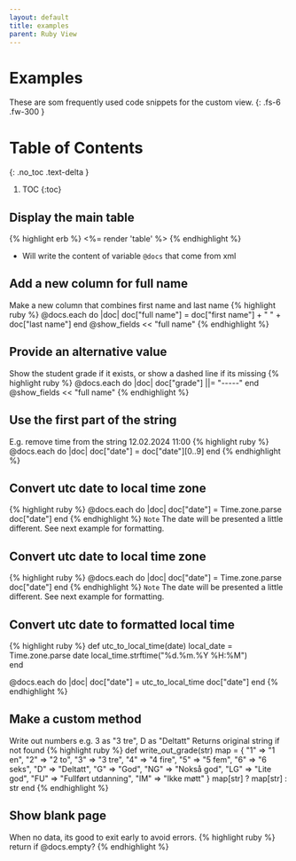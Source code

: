 ```yaml
---
layout: default
title: examples
parent: Ruby View
---
```


# Examples
These are som frequently used code snippets for the custom view.
{: .fs-6 .fw-300 }

# Table of Contents
{: .no_toc .text-delta }

1. TOC
{:toc}


## Display the main table
{% highlight erb %}
<%= render 'table' %>
{% endhighlight %}
- Will write the content of variable `@docs` that come from xml

## Add a new column for full name
Make a new column that combines first name and last name
{% highlight ruby %}
  @docs.each do |doc|
    doc["full name"] = doc["first name"] + " " + doc["last name"]
  end
  @show_fields << "full name"
{% endhighlight %}

## Provide an alternative value
Show the student grade if it exists, or show a dashed line if its missing
{% highlight ruby %}
  @docs.each do |doc|
    doc["grade"] ||= "-----"
  end
  @show_fields << "full name"
{% endhighlight %}

## Use the first part of the string
E.g. remove time from the string 12.02.2024 11:00
{% highlight ruby %}
  @docs.each do |doc|
    doc["date"] = doc["date"][0..9]
  end
{% endhighlight %}

## Convert utc date to local time zone
{% highlight ruby %}
  @docs.each do |doc|
    doc["date"] = Time.zone.parse doc["date"]
  end
{% endhighlight %}
`Note` The date will be presented a little different. See next example for formatting.

## Convert utc date to local time zone
{% highlight ruby %}
  @docs.each do |doc|
    doc["date"] = Time.zone.parse doc["date"]
  end
{% endhighlight %}
`Note` The date will be presented a little different. See next example for formatting.

## Convert utc date to formatted local time
{% highlight ruby %}
  def utc_to_local_time(date)
    local_date = Time.zone.parse date
    local_time.strftime("%d.%m.%Y %H:%M")    
  end

  @docs.each do |doc|
    doc["date"] = utc_to_local_time doc["date"]
  end
{% endhighlight %}

## Make a custom method
Write out numbers e.g. 3 as "3 tre", D as "Deltatt"
Returns original string if not found
{% highlight ruby %}
  def write_out_grade(str)
    map = {
      "1" => "1 en", 
      "2" => "2 to",
      "3" => "3 tre", 
      "4" => "4 fire",
      "5" => "5 fem", 
      "6" => "6 seks", 
      "D" => "Deltatt", 
      "G" => "God", 
      "NG" => "Nokså god", 
      "LG" => "Lite god", 
      "FU" => "Fullført utdanning",
      "IM" => "Ikke møtt" }
    map[str] ? map[str] : str 
  end
{% endhighlight %}

## Show blank page
When no data, its good to exit early to avoid errors.
{% highlight ruby %}
  return if @docs.empty?
{% endhighlight %}

